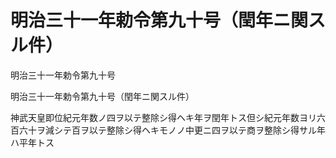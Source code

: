 # 明治三十一年勅令第九十号（閏年ニ関スル件）

明治三十一年勅令第九十号

明治三十一年勅令第九十号（閏年ニ関スル件）

神武天皇即位紀元年数ノ四ヲ以テ整除シ得ヘキ年ヲ閏年トス但シ紀元年数ヨリ六百六十ヲ減シテ百ヲ以テ整除シ得ヘキモノノ中更ニ四ヲ以テ商ヲ整除シ得サル年ハ平年トス
